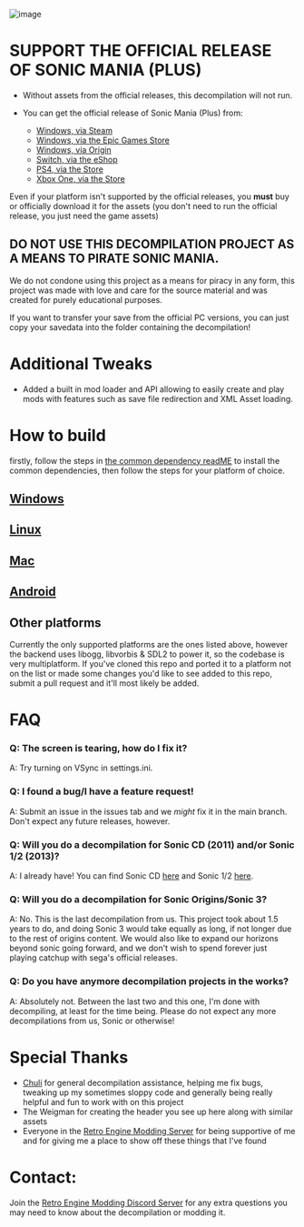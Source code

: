 ![image](https://user-images.githubusercontent.com/29069561/168206128-6d777967-3a07-42b5-8162-b821bbce4736.png)
# **SUPPORT THE OFFICIAL RELEASE OF SONIC MANIA (PLUS)**
+ Without assets from the official releases, this decompilation will not run.

+ You can get the official release of Sonic Mania (Plus) from:
  * [Windows, via Steam](https://store.steampowered.com/app/584400/Sonic_Mania/)
  * [Windows, via the Epic Games Store](https://www.epicgames.com/store/en-US/p/sonic-mania)
  * [Windows, via Origin](https://www.origin.com/aus/en-us/store/sonic-the-hedgehog/sonic-mania)
  * [Switch, via the eShop](https://www.nintendo.com/games/detail/sonic-mania-switch/)
  * [PS4, via the Store](https://store.playstation.com/en-us/product/UP0177-CUSA07023_00-SONICMANIA000000)
  * [Xbox One, via the Store](https://www.xbox.com/en-US/games/store/sonic-mania/BXH46NQT9W4Q/0001)

Even if your platform isn't supported by the official releases, you **must** buy or officially download it for the assets (you don't need to run the official release, you just need the game assets)

## **DO NOT USE THIS DECOMPILATION PROJECT AS A MEANS TO PIRATE SONIC MANIA.**
We do not condone using this project as a means for piracy in any form, this project was made with love and care for the source material and was created for purely educational purposes.

If you want to transfer your save from the official PC versions, you can just copy your savedata into the folder containing the decompilation!

# Additional Tweaks
* Added a built in mod loader and API allowing to easily create and play mods with features such as save file redirection and XML Asset loading.


# How to build
firstly, follow the steps in [the common dependency readME](./dependencies/all/README.md) to install the common dependencies, then follow the steps for your platform of choice.

## [Windows](./dependencies/windows/README.md)

## [Linux](./dependencies/linux/README.md)

## [Mac](./dependencies/linux/README.md)

## [Android](./dependencies/android/README.md)

## Other platforms
Currently the only supported platforms are the ones listed above, however the backend uses libogg, libvorbis & SDL2 to power it, so the codebase is very multiplatform.
If you've cloned this repo and ported it to a platform not on the list or made some changes you'd like to see added to this repo, submit a pull request and it'll most likely be added.

# FAQ
### Q: The screen is tearing, how do I fix it?
A: Try turning on VSync in settings.ini.

### Q: I found a bug/I have a feature request!
A: Submit an issue in the issues tab and we _might_ fix it in the main branch. Don't expect any future releases, however.

### Q: Will you do a decompilation for Sonic CD (2011) and/or Sonic 1/2 (2013)?
A: I already have! You can find Sonic CD [here](https://github.com/Rubberduckycooly/Sonic-CD-11-Decompilation) and Sonic 1/2 [here](https://github.com/Rubberduckycooly/Sonic-1-2-2013-Decompilation).

### Q: Will you do a decompilation for Sonic Origins/Sonic 3?
A: No. This is the last decompilation from us. This project took about 1.5 years to do, and doing Sonic 3 would take equally as long, if not longer due to the rest of origins content. We would also like to expand our horizons beyond sonic going forward, and we don't wish to spend forever just playing catchup with sega's official releases.

### Q: Do you have anymore decompilation projects in the works?
A: Absolutely not. Between the last two and this one, I'm done with decompiling, at least for the time being. Please do not expect any more decompilations from us, Sonic or otherwise!

# Special Thanks
* [Chuli](https://github.com/MGRich) for general decompilation assistance, helping me fix bugs, tweaking up my sometimes sloppy code and generally being really helpful and fun to work with on this project
* The Weigman for creating the header you see up here along with similar assets
* Everyone in the [Retro Engine Modding Server](https://dc.railgun.works/retroengine) for being supportive of me and for giving me a place to show off these things that I've found

# Contact:
Join the [Retro Engine Modding Discord Server](https://dc.railgun.works/retroengine) for any extra questions you may need to know about the decompilation or modding it.
